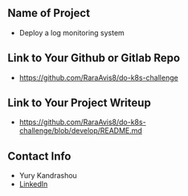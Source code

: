 ## Name of Project
* Deploy a log monitoring system  

## Link to Your Github or Gitlab Repo
* https://github.com/RaraAvis8/do-k8s-challenge

## Link to Your Project Writeup
* https://github.com/RaraAvis8/do-k8s-challenge/blob/develop/README.md

## Contact Info
* Yury Kandrashou
* [LinkedIn](https://www.linkedin.com/in/yury-kandrashou-48215b12b/)
